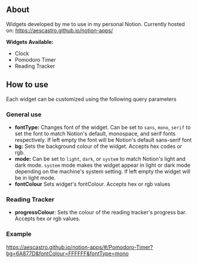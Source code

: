 ## About
Widgets developed by me to use in my personal Notion. Currently hosted on: https://aescastro.github.io/notion-apps/

**Widgets Available:**
- Clock
- Pomodoro Timer
- Reading Tracker

## How to use
Each widget can be customized using the following query parameters

### General use
- **fontType:** Changes font of the widget. Can be set to `sans`, `mono`, `serif` to set the font to match Notion's default, monospace, and serif fonts respectively. If left empty the font will be Notion's default sans-serif font
- **bg:** Sets the background colour of the widget. Accepts hex codes or rgb.
- **mode:** Can be set to `light`, `dark`, or `system` to match Notion's light and dark mode. `system` mode makes the widget appear in light or dark mode depending on the machine's system setting. If left empty the widget will be in light mode.
- **fontColour** Sets widget's fontColour. Accepts hex or rgb values

### Reading Tracker
- **progressColour**: Sets the colour of the reading tracker's progress bar. Accepts hex or rgb values.

### Example
https://aescastro.github.io/notion-apps/#/Pomodoro-Timer?bg=6A877D&fontColour=FFFFFF&fontType=mono
